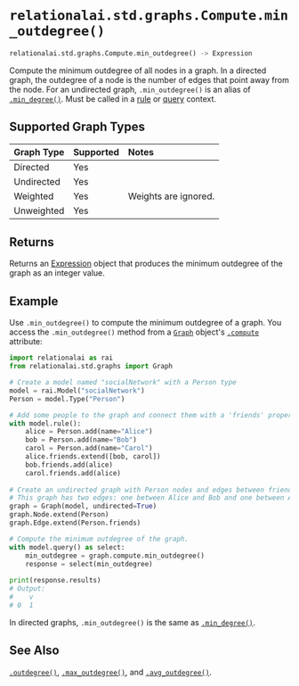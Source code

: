 # `relationalai.std.graphs.Compute.min_outdegree()`

```python
relationalai.std.graphs.Compute.min_outdegree() -> Expression
```

Compute the minimum outdegree of all nodes in a graph.
In a directed graph, the outdegree of a node is the number of edges that point away from the node.
For an undirected graph, `.min_outdegree()` is an alias of [`.min_degree()`](./min_degree.md).
Must be called in a [rule](../../../Model/rule.md) or [query](../../../Model/query.md) context.

## Supported Graph Types

| Graph Type | Supported | Notes |
| :--- | :--- | :------ |
| Directed | Yes |   |
| Undirected | Yes |   |
| Weighted | Yes | Weights are ignored. |
| Unweighted | Yes |   |

## Returns

Returns an [Expression](../../../Expression.md) object that produces
the minimum outdegree of the graph as an integer value.

## Example

Use `.min_outdegree()` to compute the minimum outdegree of a graph.
You access the `.min_outdegree()` method from a [`Graph`](../Graph.md) object's
[`.compute`](../Graph/compute.md) attribute:

```python
import relationalai as rai
from relationalai.std.graphs import Graph

# Create a model named "socialNetwork" with a Person type
model = rai.Model("socialNetwork")
Person = model.Type("Person")

# Add some people to the graph and connect them with a 'friends' property.
with model.rule():
    alice = Person.add(name="Alice")
    bob = Person.add(name="Bob")
    carol = Person.add(name="Carol")
    alice.friends.extend([bob, carol])
    bob.friends.add(alice)
    carol.friends.add(alice)
    
# Create an undirected graph with Person nodes and edges between friends.
# This graph has two edges: one between Alice and Bob and one between Alice and Carol.
graph = Graph(model, undirected=True)
graph.Node.extend(Person)
graph.Edge.extend(Person.friends)

# Compute the minimum outdegree of the graph.
with model.query() as select:
    min_outdegree = graph.compute.min_outdegree()
    response = select(min_outdegree)
    
print(response.results)
# Output:
#    v
# 0  1
```

In directed graphs, `.min_outdegree()` is the same as [`.min_degree()`](./min_degree.md).

## See Also

[`.outdegree()`](./outdegree.md), [`.max_outdegree()`](./max_outdegree.md), and [`.avg_outdegree()`](./avg_outdegree.md).
